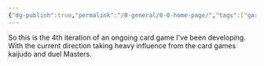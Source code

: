 ```yaml
---
{"dg-publish":true,"permalink":"/0-general/0-0-home-page/","tags":["gardenEntry"]}
---
```


So this is the 4th iteration of an ongoing card game I've been developing. With the current direction taking heavy influence from the card games kaijudo and duel Masters. 